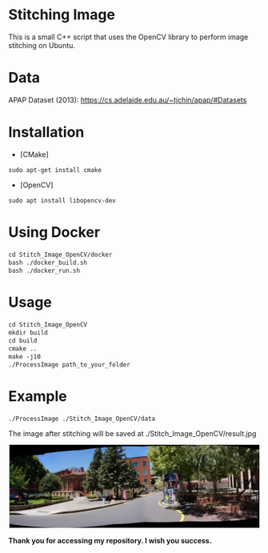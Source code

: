 # Stitching Image
This is a small C++ script that uses the OpenCV library to perform image stitching on Ubuntu.
# Data
APAP Dataset (2013): https://cs.adelaide.edu.au/~tjchin/apap/#Datasets
# Installation
- [CMake]
```
sudo apt-get install cmake
```
- [OpenCV]
```
sudo apt install libopencv-dev
```
# Using Docker
```
cd Stitch_Image_OpenCV/docker
bash ./docker_build.sh
bash ./docker_run.sh
```
# Usage
```
cd Stitch_Image_OpenCV
mkdir build
cd build
cmake ..
make -j10
./ProcessImage path_to_your_folder
```
# Example
```
./ProcessImage ./Stitch_Image_OpenCV/data
```
The image after stitching will be saved at ./Stitch_Image_OpenCV/result.jpg
<p align='center'>
    <img src="./result.jpg" alt="drawing" width="500"/>
</p>

**Thank you for accessing my repository. I wish you success.**